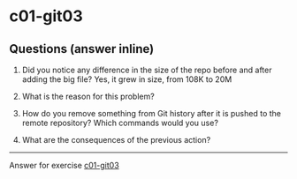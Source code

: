 # c01-git03

## Questions (answer inline)

1. Did you notice any difference in the size of the repo before and after adding the big file? Yes, it grew in size, from 108K to 20M

2. What is the reason for this problem? 


3. How do you remove something from Git history after it is pushed to the remote repository? Which commands would you use? 


4. What are the consequences of the previous action?

<!-- Don't change anything below this point-->
<!-- Before commiting, remove both commented lines--> 
***
Answer for exercise [c01-git03](https://github.com/devopsacademyau/academy/blob/23cc1dfa31e85651e3cdc1b0ef38da21518841ba/classes/01class/exercises/c01-git03/README.md)